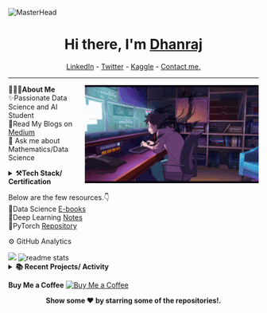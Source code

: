 ![MasterHead](https://github.com/SemicolonML/SemicolonML/blob/007a15e5634f71d65a17a9e4387b1c91de44924f/Untitled%20design%20(1).gif)
<h1 align="center"> Hi there, I'm <a href="https://ismokedata.github.io/Portfolio/">Dhanraj</a> </h1>
<!--- Adding Header Elements -->
<p align="center">
  <!--<a href="http://sanjaykv.com/">Portfolios</a> -  -->
  <a href="https://www.linkedin.com/in/dhanraj-verma-280684222/">LinkedIn</a> - 
  <a href="https://x.com/SemicolonML">Twitter</a> -
  <a href="https://www.kaggle.com/dhanrajcodes">Kaggle</a> -
  <!-- <a href="https://recodehive.com/">Website</a> - -->
  <!-- <a href="https://crowdsource.google.com/about/blog/community-spotlight-friendship/">Google Featured</a> - -->
  <a href="https://mail.google.com/mail/u/0/#inbox?compose=CllgCJNvNQmSnSzzKZWZqgqtJZLXTzdVPSKdJbxBGqJgSrRCzlzvtHJDzfBPSTsGpvjPwXlmbmL">Contact me.</a> 
</p>

--------------------------------------------------------------------------------------------------------------------------------

👨🏻‍💻**About Me** <img src="https://github.com/ISmokeData/ISmokeData/blob/main/animegif.gif" min-width="300px" max-width="300px" width="350px" align="right">
✨Passionate Data Science and AI Student <br>
📝Read My Blogs on [Medium](https://medium.com/@vermadhanraj015) <br> 
💬 Ask me about Mathematics/Data Science <br>
<details>
<summary><b>⚒️Tech Stack/ Certification</b></summary><br>
<h3>Language</h3><code><img width="35" src="https://github.com/tandpfun/skill-icons/blob/main/icons/Python-Light.svg" alt="Python" title="Python"/></code>
	<code><img width="35" src="https://github.com/tandpfun/skill-icons/blob/main/icons/HTML.svg" alt="HTML" title="HTML"/></code>
	<code><img width="35" src="https://github.com/tandpfun/skill-icons/blob/main/icons/CSS.svg" alt="CSS" title="CSS"/></code>
	<code><img width="35" src="https://github.com/tandpfun/skill-icons/blob/main/icons/MySQL-Light.svg" alt="MySQL" title="MySQL"/></code><br>
<h3>Framework and Libraries</h3><code><img width="35" src="https://github.com/LelouchFR/skill-icons/blob/main/assets/numpy-light.svg" alt="numpy" title="numpy"/></code>
	<code><img width="35" src="https://github.com/LelouchFR/skill-icons/blob/main/assets/pandas-light.svg" alt="pandas" title="pandas"/></code>
	<code><img width="35" src="https://github.com/LelouchFR/skill-icons/blob/main/assets/matplotlib-light.svg" alt="matplotlib" title="matplotlib"/></code>
	<code><img width="35" src="https://github.com/LelouchFR/skill-icons/blob/main/assets/seaborn-auto.svg" alt="seaborn" title="seaborn"/></code>
	<code><img width="35" src="https://github.com/tandpfun/skill-icons/blob/main/icons/Flask-Light.svg" alt="Flask" title="Flask"/></code>
	<code><img width="35" src="https://github.com/LelouchFR/skill-icons/blob/main/assets/scikitlearn-auto.svg" alt="SciKitLearn title="SciKitLearn"/></code>
	<code><img width="35" src="https://github.com/tandpfun/skill-icons/blob/main/icons/TensorFlow-Light.svg" alt="TensorFlow" title="TensorFlow"/></code>
	<code><img width="35" src="https://github.com/tandpfun/skill-icons/blob/main/icons/PyTorch-Light.svg" alt="Pytorch" title="Pytorch"/></code>
	<code><img width="35" src="https://github.com/tandpfun/skill-icons/blob/main/icons/OpenCV-Light.svg" alt="Open CV" title="Open CV"/></code>
	<code><img width="35" src="https://github.com/tandpfun/skill-icons/blob/main/icons/Docker.svg" alt="Docker" title="Docker"/></code>
	<code><img width="35" src="https://user-images.githubusercontent.com/25181517/183868728-b2e11072-00a5-47e2-8a4e-4ebbb2b8c554.png" alt="CI/CD" title="CI/CD"/></code>
	<code><img width="35" src="https://github.com/LelouchFR/skill-icons/blob/main/assets/yaml-auto.svg" alt="yaml" title="yaml"/></code>
	<code><img width="35" src="https://github.com/tandpfun/skill-icons/blob/main/icons/AWS-Light.svg" alt="AWS" title="AWS"/></code>
	<code><img width="35" src="https://github.com/LelouchFR/skill-icons/blob/main/assets/llamaindex-auto.svg" alt="llamaindex" title="llamaindex"/></code>
	<code><img width="35" src="https://github.com/LelouchFR/skill-icons/blob/main/assets/langchain-light.svg" alt="langchain" title="langchain"/></code>
	<code><img width="35" src="https://github.com/LelouchFR/skill-icons/blob/main/assets/streamlit-light.svg" alt="streamlit" title="streamlit"/></code>
	<code><img width="35" src="https://github.com/tandpfun/skill-icons/blob/main/icons/Selenium.svg" alt="Selenium" title="Selenium"/></code>
	<code><img width="35" src="https://github.com/tandpfun/skill-icons/blob/main/icons/Regex-Light.svg" alt="Regex" title="Regex"/></code>
	<code><img width="35" src="https://github.com/LelouchFR/skill-icons/blob/main/assets/huggingface-light.svg" alt="huggingface" title="huggingface"/></code><br>
<h3>Tools</h3>
	<code><img width="35" src="https://github.com/tandpfun/skill-icons/blob/main/icons/Git.svg" alt="Git" title="Git"/></code>
	<code><img width="35" src="https://github.com/tandpfun/skill-icons/blob/main/icons/Github-Light.svg" alt="GitHub" title="GitHub"/></code>
	<code><img width="35" src="https://github.com/tandpfun/skill-icons/blob/main/icons/Anaconda-Light.svg" alt="Anaconda" title="Anaconda"/></code>
	<code><img width="35" src="https://github.com/LelouchFR/skill-icons/blob/main/assets/chatgpt-light.svg" alt="chatgpt" title="chatgpt"/></code>
	<code><img width="35" src="https://github.com/syvixor/skills-icons/blob/main/icons/microsoftcopilot.svg" alt="copilot" title="copilot"/></code>
	<code><img width="35" src="https://skillicons.dev/icons?i=stackoverflow&theme=dark&perline=15" alt="stackoverflow" title="stakeoverflow"/></code>
	<code><img width="35" src="https://github.com/syvixor/skills-icons/blob/main/icons/perplexity.svg" alt="perplexity" title="perplexity"/></code>
	<code><img width="35" src="https://github.com/syvixor/skills-icons/blob/main/icons/grok.svg" alt="grok" title="grok"/></code>
<!--	
	<code><img width="35" src="https://github.com/onemarc/tech-icons/blob/main/icons/midjourney-light.svg" alt="midjourney" title="midjourney"/></code>
	<code><img width="35" src="https://github.com/onemarc/tech-icons/blob/main/icons/powerbi-white.svg" alt="powerbi" title="powerbi"/></code>
	<code><img width="35" src="https://github.com/onemarc/tech-icons/blob/main/icons/tableau-light.svg" alt="tableau" title="tableau"/></code> <br>
	-->
<h3>Code Editor</h3>
	<code><img width="35" src="https://github.com/LelouchFR/skill-icons/blob/main/assets/jupyter-light.svg" alt="Jupyter Notebook" title="Jupyter Notebook"/></code>
	<code><img width="35" src="https://github.com/tandpfun/skill-icons/blob/main/icons/VSCode-Light.svg" alt="Visual Studio Code" title="Visual Studio Code"/></code>
	<code><img width="35" src="https://github.com/onemarc/tech-icons/blob/main/icons/googlecolaboratory-light.svg" title="googlecolaboratory"/></code>
		
## Certification 🪶
📃Data Science Master [Certificate](https://drive.google.com/file/d/1nJv-Ric5wghLRQJOpHiH6IRTW9r-jF5I/view?usp=drive_link) <br>
📃Data Science Mentorship Program [Cerificate](https://drive.google.com/file/d/1dt_LJi6_zG5pLvoENbp31eFTMwQ8oZmi/view?usp=drive_link) <br>
📃Tensorflow Keras BootCamp [Certificate](https://drive.google.com/file/d/1Tbm-n26N3K4KJk3FSekP8dN91uO7937A/view?usp=drive_link) <br>
</details>

Below are the few resources.👇<br>
 📙Data Science [E-books](https://drive.google.com/drive/folders/1Hrp4bHSDkKYpbjAkMz6dr6pJFUtjzwqS?usp=drive_link)<br>
 📘Deep Learning [Notes](https://drive.google.com/drive/folders/10TBLexI9KoBxWq10Xgg8M2PCDaqjXf5M?usp=drive_link)<br>
 📗PyTorch [Repository](https://github.com/ISmokeData/PyTorch)<br>

<!--- 2nd Section on GitHub Analytics -->

⚙️ GitHub Analytics <br>
<div align=left>
<img  width=500 src="http://github-profile-summary-cards.vercel.app/api/cards/profile-details?username=ISmokeData&theme=github_dark"/>
<img width=243 src="http://github-profile-summary-cards.vercel.app/api/cards/stats?username=ISmokeData&theme=github_dark" alt="readme stats" />
</div>

<!--- 3rd Section on Recent Projects -->

  <details>
<summary><b>📚 Recent Projects/ Activity</b></summary><br>
	  
✨ Deep Learning [Repository](https://github.com/ISmokeData/Deep_Learning) <br>
✨ PyTorch Beginner to Advance with [Code](https://github.com/ISmokeData/PyTorch) <br>
✨ IBM Employee Attrition [Project](https://github.com/ISmokeData/IBM_Empolyee_Attrition_FullStack_site) <br>

  </details>

**Buy Me a Coffee**
<a href="https://www.buymeacoffee.com/DhanrajVerma" target="_blank">
    <img src="https://cdn.buymeacoffee.com/buttons/v2/default-yellow.png" alt="Buy Me a Coffee" style="height: 20px; width: 80px;">
</a>
<p align="center">
<b> Show some ❤️ by starring some of the repositories!.</p>
<!--<details>
<summary><b>GSSOC(24) Badges 🪶</b></summary><br>
<div style='display:flex; align-items:center; gap: 10px;' align='center'>
<img src="https://raw.githubusercontent.com/girlscript/gssoc-website-new/main/public/badges/postman.png" width="100px" height="100px" />
  <img src="https://github.com/girlscript/gssoc-website-new/blob/main/public/badges/1.png" width="100px" height="100px" />
  <img src="https://github.com/girlscript/gssoc-website-new/blob/main/public/badges/2.png" width="100px" height="100px" />
  <img src="https://github.com/girlscript/gssoc-website-new/blob/main/public/badges/3.png" width="100px" height="100px" />
  <img src="https://github.com/girlscript/gssoc-website-new/blob/main/public/badges/4.png" width="100px" height="100px" />
  <img src="https://github.com/girlscript/gssoc-website-new/blob/main/public/badges/5.png" width="100px" height="100px" />
</div>
</details>
-->

<!--### 🔝 Top Contributed Repo
<!--![](https://github-contributor-stats.vercel.app/api?username=ISmokeData&limit=5&theme=dark&combine_all_yearly_contributions=true)

<!--    ------------------------------------------
<h1 align="center">
    <p align="left"> <img src="https://komarev.com/ghpvc/?username=ISmokeData&label=Profile%20views&color=0e75b6&style=flat" alt="dhanrajverma" /> </p>
    <img src="https://readme-typing-svg.herokuapp.com/?font=Silkscreen&size=35&center=true&vCenter=true&width=500&height=70&duration=4000&lines=Hi+There!+👋;+I'm+Dhanraj+Verma!;" />
</h1> -->

<!--
<details>
<summary><b>Click👆🏻 Connect with me </b></summary><br>
<a href="https://www.linkedin.com/in/DhanrajVerma/" target="blank"><img align="center" src="https://github.com/dheereshagrwal/colored-icons/blob/master/public/logos/linkedin/linkedin-horizontal.svg" alt="Linkdind" height="90" width="100" /></a>
<a href="https://x.com/I_SmokeData" target="blank"><img align="center" src="https://github.com/dheereshagrwal/colored-icons/blob/master/public/logos/x/x-light.svg" alt="X" height="30" width="40" /></a>
</details> 
-->

<!--

	<code><img width="50" src="https://github.com/onemarc/tech-icons/blob/main/icons/mojo-light.svg" alt="mojo" title="mojo"/></code>
	<code><img width="50" src="https://github.com/onemarc/tech-icons/blob/main/icons/polars-light.svg" alt="polars" title="polars"/></code>
	<code><img width="50" src="https://github.com/onemarc/tech-icons/blob/292cfceecce6a863e9a10216c1c730d3a1a02ff5/icons/postman.svg" alt="Postman" title="Postman"/></code>
	<code><img width="50" src="https://github.com/onemarc/tech-icons/blob/main/icons/mongodb-light.svg" title="mongoDB"/></code>
	<code><img width="50" src="https://github.com/tandpfun/skill-icons/blob/main/icons/Kubernetes.svg" alt="Kubernetes" title="Kubernetes"/></code>
	<code><img width="50" src="https://github.com/tandpfun/skill-icons/blob/main/icons/Azure-Light.svg" alt="Microsoft Azure" title="Microsoft Azure"/></code>
	<code><img width="50" src="https://github.com/onemarc/tech-icons/blob/main/icons/apachespark-light.svg" alt="Apache Spark" title="Apache Spark"/></code>
	<code><img width="50" src="https://github.com/onemarc/tech-icons/blob/292cfceecce6a863e9a10216c1c730d3a1a02ff5/icons/kaggle-light.svg" alt="kaggle" title="kaggle"/></code>
	<code><img width="50" src="https://github.com/onemarc/tech-icons/blob/292cfceecce6a863e9a10216c1c730d3a1a02ff5/icons%232/medium-light.svg" alt="medium" title="medium"/></code>
    <i class="fa-brands fa-kaggle"></i>
-->

<!-- <img width=390 src="https://github-readme-stats.vercel.app/api/top-langs/?username=ISmokeData&layout=donut&border_radius=10"/> -->
<!--<img width=243 src="http://github-profile-summary-cards.vercel.app/api/cards/repos-per-language?username=ISmokeData&theme=github"/>
<!-- <img width=390 src="https://github-readme-stats.vercel.app/api?username=ISmokeData&count_private=true&show_icons=true&theme=react&rank_icon=github&border_radius=10" alt="readme stats" /> -->
<!--<img width=243 src="http://github-profile-summary-cards.vercel.app/api/cards/productive-time?username=ISmokeData&theme=github" alt="readme stats" />
<!--<img width=243 src="http://github-profile-summary-cards.vercel.app/api/cards/most-commit-language?username=ISmokeData&theme=github" alt="readme stats" />
-->
<!-- <img width=325 src="https://github-readme-stats-salesp07.vercel.app/api/top-langs/?username=ISmokeData&hide=HTML&langs_count=8&layout=compact&theme=react&border_radius=10&size_weight=0.5&count_weight=0.5&exclude_repo=github-readme-stats" alt="top langs" /> -->

<!-- Snake 
<details>
<summary><b>Feeding...</b></summary><br>
	
![Snake animation](https://raw.githubusercontent.com/ISmokeData/ISmokeData/output/github-contribution-grid-snake-dark.svg)
	
</details>
-->
